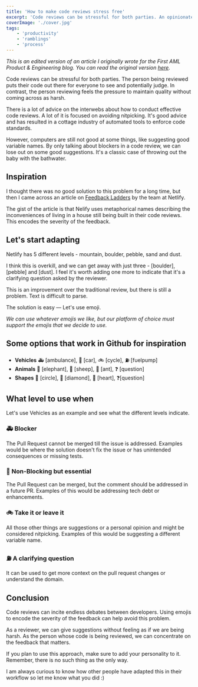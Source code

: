 ```yaml
---
title: 'How to make code reviews stress free'
excerpt: 'Code reviews can be stressful for both parties. An opinionated adaption of the Feedback Ladders from Netlify to make reviews code stress free'
coverImage: './cover.jpg'
tags:
    - 'productivity'
    - 'ramblings'
    - 'process'
---
```


_This is an edited version of an article I originally wrote for the First AML Product & Engineering blog. You can read the original version [here](https://firstaml.dev/blog/how-we-made-our-code-re-views-stress-free)._

Code reviews can be stressful for both parties. The person being reviewed puts their code out there for everyone to see and potentially judge. In contrast, the person reviewing feels the pressure to maintain quality without coming across as harsh.

There is a lot of advice on the interwebs about how to conduct effective code reviews. A lot of it is focused on avoiding nitpicking. It's good advice and has resulted in a cottage industry of automated tools to enforce code standards.

However, computers are still not good at some things, like suggesting good variable names. By only talking about blockers in a code review, we can lose out on some good suggestions. It's a classic case of throwing out the baby with the bathwater.

## Inspiration

I thought there was no good solution to this problem for a long time, but then I came across an article on [Feedback Ladders](https://www.netlify.com/blog/2020/03/05/feedback-ladders-how-we-encode-code-reviews-at-netlify/) by the team at Netlify.

The gist of the article is that Nelify uses metaphorical names describing the inconveniences of living in a house still being built in their code reviews. This encodes the severity of the feedback.

## Let's start adapting

Netlify has 5 different levels - mountain, boulder, pebble, sand and dust.

I think this is overkill, and we can get away with just three - [boulder], [pebble] and [dust]. I feel it's worth adding one more to indicate that it's a clarifying question asked by the reviewer.

This is an improvement over the traditional review, but there is still a problem. Text is difficult to parse.

The solution is easy — Let's use emoji.

_We can use whatever emojis we like, but our platform of choice must support the emojis that we decide to use._

## Some options that work in Github for inspiration

-   **Vehicles** 🚑 [ambulance], 🚗 [car], 🚲 [cycle], ⛽ [fuelpump]
-   **Animals** 🐘 [elephant], 🐑 [sheep], 🐜 [ant], ❓ [question]
-   **Shapes** 🔴 [circle], 🔶 [diamond], 💚 [heart], ❓[question]

## What level to use when

Let's use Vehicles as an example and see what the different levels indicate.

### 🚑 Blocker

The Pull Request cannot be merged till the issue is addressed. Examples would be where the solution doesn't fix the issue or has unintended consequences or missing tests.

### 🚗 Non-Blocking but essential

The Pull Request can be merged, but the comment should be addressed in a future PR. Examples of this would be addressing tech debt or enhancements.

### 🚲 Take it or leave it

All those other things are suggestions or a personal opinion and might be considered nitpicking. Examples of this would be suggesting a different variable name.

### ⛽ A clarifying question

It can be used to get more context on the pull request changes or understand the domain.

## Conclusion

Code reviews can incite endless debates between developers. Using emojis to encode the severity of the feedback can help avoid this problem.

As a reviewer, we can give suggestions without feeling as if we are being harsh. As the person whose code is being reviewed, we can concentrate on the feedback that matters.

If you plan to use this approach, make sure to add your personality to it. Remember, there is no such thing as the only way.

I am always curious to know how other people have adapted this in their workflow so let me know what you did :)
